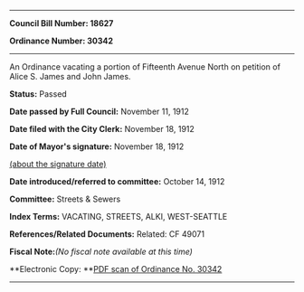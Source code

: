 

********

**Council Bill Number: 18627**
   
**Ordinance Number: 30342**
********

 An Ordinance vacating a portion of Fifteenth Avenue North on petition of Alice S. James and John James.

**Status:** Passed
   
**Date passed by Full Council:** November 11, 1912
   
**Date filed with the City Clerk:** November 18, 1912
   
**Date of Mayor's signature:** November 18, 1912
   
[(about the signature date)](/~public/approvaldate.htm)
   
   
   
**Date introduced/referred to committee:** October 14, 1912
   
**Committee:** Streets & Sewers
   
   
**Index Terms:** VACATING, STREETS, ALKI, WEST-SEATTLE

**References/Related Documents:** Related: CF 49071

**Fiscal Note:**_(No fiscal note available at this time)_

**Electronic Copy: **[PDF scan of Ordinance No. 30342](/~archives/Ordinances/Ord_30342.pdf)

********

